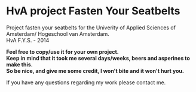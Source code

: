 HvA project Fasten Your Seatbelts
==========

Project fasten your seatbelts for the Univerity of Applied Sciences of Amsterdam/ Hogeschool van Amsterdam.  
HvA F.Y.S. - 2014

**Feel free to copy/use it for your own project.  
Keep in mind that it took me several days/weeks, beers and asperines to make this.  
So be nice, and give me some credit, I won't bite and it won't hurt you.**  

If you have any questions regarding my work please contact me.
